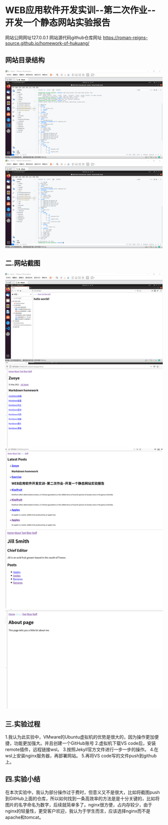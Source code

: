 

# WEB应用软件开发实训--第二次作业--开发一个静态网站实验报告

网站公网网址127.0.0.1  网站源代码github仓库网址 https://roman-reigns-source.github.io/homework-of-hukuang/

## 网站目录结构

![tree](https://raw.githubusercontent.com/Roman-reigns-source/Roman-reigns-source.github.io/main/1.png)
![tree](https://raw.githubusercontent.com/Roman-reigns-source/Roman-reigns-source.github.io/main/2.png)


## 二.网站截图
![tree](https://raw.githubusercontent.com/Roman-reigns-source/Roman-reigns-source.github.io/main/3.png)
![tree](https://raw.githubusercontent.com/Roman-reigns-source/Roman-reigns-source.github.io/main/5.png)
![tree](https://raw.githubusercontent.com/Roman-reigns-source/Roman-reigns-source.github.io/main/6.png)
![tree](https://raw.githubusercontent.com/Roman-reigns-source/Roman-reigns-source.github.io/main/7.png)
![tree](https://raw.githubusercontent.com/Roman-reigns-source/Roman-reigns-source.github.io/main/8.png)


## 三.实验过程
1.我认为此实验中，VMware的Ubuntu虚拟机的优势是很大的，因为操作更加便捷，功能更加强大。并且创建一个GitHub账号
2.虚拟机下载VS code后，安装remote插件，远程链接wsl。
3.按照Jekyll官方文件进行一步一步的操作。
4.在wsl上安装nginx服务器，再部署网站。
5.再将VS code写的文件push到github上。

## 四.实验小结
在本次实验中，我认为部分操作过于费时，但意义又不是很大，比如将截图push到GitHub上面的仓库，所以如何找到一条高效率的方法是是十分关键的，比如将图片的名字命名为数字，后续就简单多了。nginx很方便，占内存较少，由于nginx的轻量性，更受客户欢迎，我认为于学生而言，应该选择nginx而不是apache和tomcat。
